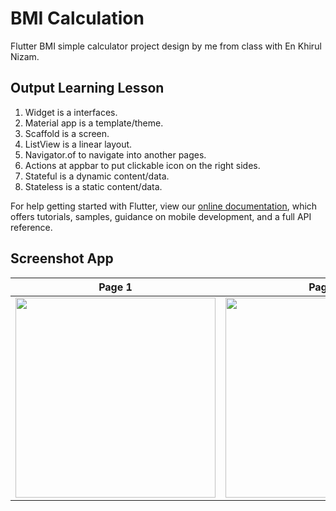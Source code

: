 # BMI Calculation

Flutter BMI simple calculator project design by me from class with En Khirul Nizam.  

## Output Learning Lesson

1) Widget is a interfaces.
2) Material app is a template/theme.
3) Scaffold is a screen.
4) ListView is a linear layout.
5) Navigator.of to navigate into another pages.
6) Actions at appbar to put clickable icon on the right sides.
7) Stateful is a dynamic content/data.
8) Stateless is a static content/data.

For help getting started with Flutter, view our
[online documentation](https://flutter.dev/docs), which offers tutorials,
samples, guidance on mobile development, and a full API reference.

## Screenshot App

| Page 1      | Page 2      |
|------------|-------------|
| <img src="../master/assets/screenshot-bmi-app.png" width="320px"> | <img src="../master/assets/screenshot-bmi-app1.png" width="320px"> |
